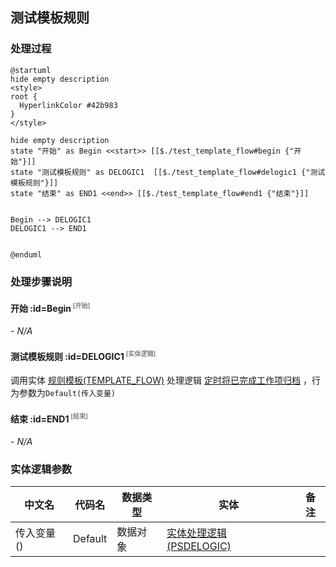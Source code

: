 ## 测试模板规则 <!-- {docsify-ignore-all} -->

   

### 处理过程

```plantuml
@startuml
hide empty description
<style>
root {
  HyperlinkColor #42b983
}
</style>

hide empty description
state "开始" as Begin <<start>> [[$./test_template_flow#begin {"开始"}]]
state "测试模板规则" as DELOGIC1  [[$./test_template_flow#delogic1 {"测试模板规则"}]]
state "结束" as END1 <<end>> [[$./test_template_flow#end1 {"结束"}]]


Begin --> DELOGIC1
DELOGIC1 --> END1


@enduml
```


### 处理步骤说明

#### 开始 :id=Begin<sup class="footnote-symbol"> <font color=gray size=1>[开始]</font></sup>



*- N/A*
#### 测试模板规则 :id=DELOGIC1<sup class="footnote-symbol"> <font color=gray size=1>[实体逻辑]</font></sup>



调用实体 [规则模板(TEMPLATE_FLOW)](module/Base/template_flow.md) 处理逻辑 [定时将已完成工作项归档]((module/Base/template_flow/logic/turn_work_item_archived.md)) ，行为参数为`Default(传入变量)`

#### 结束 :id=END1<sup class="footnote-symbol"> <font color=gray size=1>[结束]</font></sup>



*- N/A*



### 实体逻辑参数

|    中文名   |    代码名    |  数据类型    |  实体   |备注 |
| --------| --------| -------- | -------- | --------   |
|传入变量(<i class="fa fa-check"/></i>)|Default|数据对象|[实体处理逻辑(PSDELOGIC)](module/extension/PSDELogic.md)||
